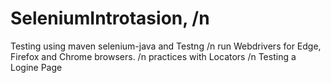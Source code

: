 # SeleniumIntrotasion, /n
Testing using maven selenium-java and Testng /n
run Webdrivers for Edge, Firefox and Chrome browsers. /n
practices with Locators /n
Testing a Logine Page
